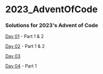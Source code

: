 # 2023_AdventOfCode

### Solutions for 2023's Advent of Code

[Day 01](https://github.com/IchBinJade/2023-advent-of-code/blob/main/src/day01.js) - Part 1 & 2

[Day 02](https://github.com/IchBinJade/2023-advent-of-code/blob/main/src/day02.js) - Part 1 & 2

[Day 03]()

[Day 04](https://github.com/IchBinJade/2023-advent-of-code/blob/main/src/day04.js) - Part 1
